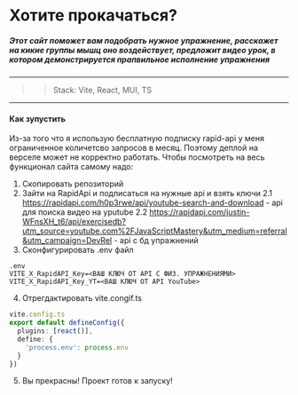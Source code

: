 # Хотите прокачаться?

##### Этот сайт поможет вам подобрать нужное упражнение, расскажет на кикие группы мышц оно воздействует, предложит видео урок, в котором демонстрируется прапвильное исполнение упражнения
____
>> Stack: Vite, React, MUI, TS
___
#### Как зупустить
Из-за того что я использую бесплатную подписку rapid-api у меня ограниченное количетсво запросов в месяц. Поэтому деплой на верселе может не корректно работать.
Чтобы посмотреть на весь функционал сайта самому надо:
1. Скопировать репозиторий
2. Зайти на RapidApi и подписаться на нужныe api и взять ключи
2.1 https://rapidapi.com/h0p3rwe/api/youtube-search-and-download - api для поиска видео на yputube
2.2 https://rapidapi.com/justin-WFnsXH_t6/api/exercisedb?utm_source=youtube.com%2FJavaScriptMastery&utm_medium=referral&utm_campaign=DevRel - api с бд упражнений
3. Сконфигурировать .env файл
```.env
.env
VITE_X_RapidAPI_Key=<ВАШ КЛЮЧ ОТ API С ФИЗ. УПРАЖНЕНИЯМИ>
VITE_X_RapidAPI_Key_YT=<ВАШ КЛЮЧ ОТ API YouTube>
```
4. Отрегдактировать vite.congif.ts
```vite.config.ts
vite.config.ts
export default defineConfig({
  plugins: [react()],
  define: {
    'process.env': process.env
  }
})
```
5. Вы прекрасны! Проект готов к запуску!
